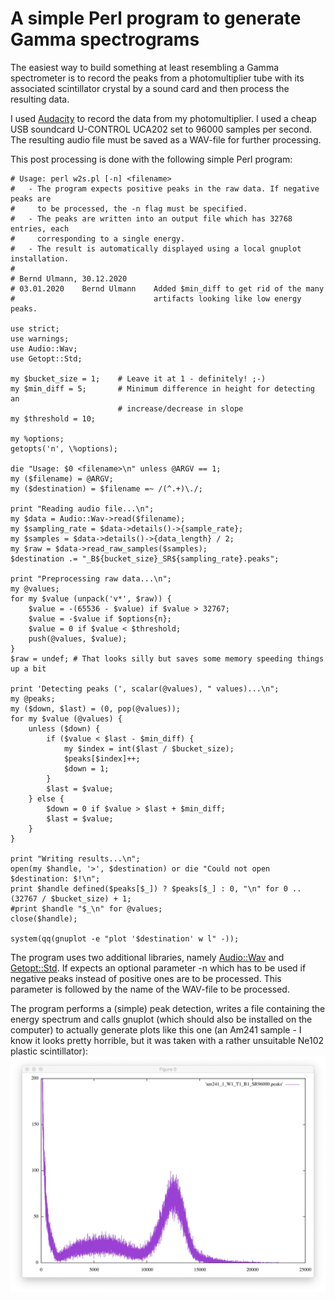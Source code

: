 # A simple Perl program to generate Gamma spectrograms

The easiest way to build something at least resembling a Gamma spectrometer
is to record the peaks from a photomultiplier tube with its associated 
scintillator crystal by a sound card and then process the resulting data.

I used [Audacity](https://www.audacity.de) to record the data from my 
photomultiplier. I used a cheap USB soundcard U-CONTROL UCA202 set to
96000 samples per second. The resulting audio file must be saved as a WAV-file
for further processing.

This post processing is done with the following simple Perl program:
```
# Usage: perl w2s.pl [-n] <filename>
#   - The program expects positive peaks in the raw data. If negative peaks are 
#     to be processed, the -n flag must be specified.
#   - The peaks are written into an output file which has 32768 entries, each
#     corresponding to a single energy.
#   - The result is automatically displayed using a local gnuplot installation.
#
# Bernd Ulmann, 30.12.2020
# 03.01.2020    Bernd Ulmann    Added $min_diff to get rid of the many 
#                               artifacts looking like low energy peaks.

use strict;
use warnings;
use Audio::Wav;
use Getopt::Std;

my $bucket_size = 1;    # Leave it at 1 - definitely! ;-)
my $min_diff = 5;       # Minimum difference in height for detecting an
                        # increase/decrease in slope
my $threshold = 10;

my %options;
getopts('n', \%options);

die "Usage: $0 <filename>\n" unless @ARGV == 1;
my ($filename) = @ARGV;
my ($destination) = $filename =~ /(^.+)\./;

print "Reading audio file...\n";
my $data = Audio::Wav->read($filename);
my $sampling_rate = $data->details()->{sample_rate};
my $samples = $data->details()->{data_length} / 2;
my $raw = $data->read_raw_samples($samples);
$destination .= "_B${bucket_size}_SR${sampling_rate}.peaks";

print "Preprocessing raw data...\n";
my @values;
for my $value (unpack('v*', $raw)) {
    $value = -(65536 - $value) if $value > 32767;
    $value = -$value if $options{n};
    $value = 0 if $value < $threshold;
    push(@values, $value);
}
$raw = undef; # That looks silly but saves some memory speeding things up a bit

print 'Detecting peaks (', scalar(@values), " values)...\n";
my @peaks;
my ($down, $last) = (0, pop(@values));
for my $value (@values) {
    unless ($down) {
        if ($value < $last - $min_diff) {
            my $index = int($last / $bucket_size);
            $peaks[$index]++;
            $down = 1;
        }
        $last = $value;
    } else {
        $down = 0 if $value > $last + $min_diff;
        $last = $value;
    }
}

print "Writing results...\n";
open(my $handle, '>', $destination) or die "Could not open $destination: $!\n";
print $handle defined($peaks[$_]) ? $peaks[$_] : 0, "\n" for 0 .. (32767 / $bucket_size) + 1;
#print $handle "$_\n" for @values;
close($handle);

system(qq(gnuplot -e "plot '$destination' w l" -));
```

The program uses two additional libraries, namely 
[Audio::Wav](https://metacpan.org/pod/Audio::Wav) and 
[Getopt::Std](https://metacpan.org/pod/Getopt::Std). If expects an optional
parameter -n which has to be used if negative peaks instead of positive ones
are to be processed. This parameter is followed by the name of the WAV-file 
to be processed.

The program performs a (simple) peak detection, writes a file containing the 
energy spectrum and calls gnuplot (which should also be installed on the 
computer) to actually generate plots like this one (an Am241 sample - I know
it looks pretty horrible, but it was taken with a rather unsuitable Ne102
plastic scintillator):
![ExampleSpectrumImg](am241.jpg)

